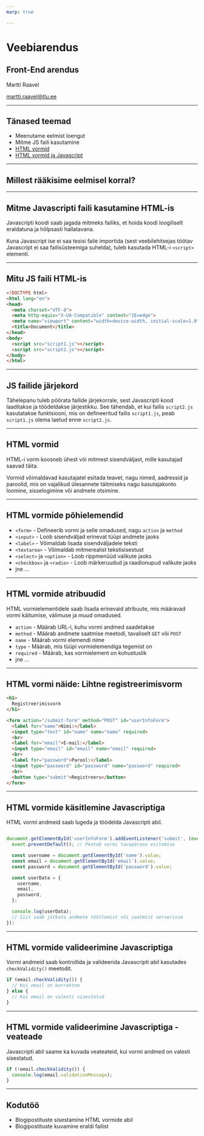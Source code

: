 ```yaml
---
marp: true

---
```

# Veebiarendus

## Front-End arendus

Martti Raavel

<martti.raavel@tlu.ee>

---

## Tänased teemad

- Meenutame eelmist loengut
- Mitme JS faili kasutamine
- [HTML vormid](../../../Subjects/Front-End-Technologies/Topics/HTML-Forms/README.md)
- [HTML vormid ja Javascript](../../../Subjects/Front-End-Technologies/Topics/Forms-and-JS/README.md)

---

## Millest rääkisime eelmisel korral?

---

## Mitme Javascripti faili kasutamine HTML-is

Javascripti koodi saab jagada mitmeks failiks, et hoida koodi loogiliselt eraldatuna ja hõlpsasti hallatavana.

Kuna Javascript ise ei saa tesisi faile importida (sest veebilehitsejas töötav Javascript ei saa failisüsteemiga suhelda), tuleb kasutada HTML-i `<script>` elementi.

---

## Mitu JS faili HTML-is

```html
<!DOCTYPE html>
<html lang="en">
<head>
  <meta charset="UTF-8">
  <meta http-equiv="X-UA-Compatible" content="IE=edge">
  <meta name="viewport" content="width=device-width, initial-scale=1.0">
  <title>Document</title>
</head>
<body>
  <script src="script1.js"></script>
  <script src="script2.js"></script>
</body>
</html>
```

---

## JS failide järjekord

Tähelepanu tuleb pöörata failide järjekorrale, sest Javascripti kood laaditakse ja töödeldakse järjestikku. See tähendab, et kui failis `script2.js` kasutatakse funktsiooni, mis on defineeritud failis `script1.js`, peab `script1.js` olema laetud enne `script2.js`.

---

## HTML vormid

HTML-i vorm koosneb ühest või mitmest sisendväljast, mille kasutajad saavad täita.

Vormid võimaldavad kasutajatel esitada teavet, nagu nimed, aadressid ja paroolid, mis on vajalikud ülesannete täitmiseks nagu kasutajakonto loomine, sisselogimine või andmete otsimine.

---

## HTML vormide põhielemendid

- `<form>` - Defineerib vormi ja selle omadused, nagu `action` ja `method`
- `<input>` - Loob sisendväljad erinevat tüüpi andmete jaoks
- `<label>` - Võimaldab lisada sisendväljadele teksti
- `<textarea>` - Võimaldab mitmerealist tekstisisestust
- `<select>` ja `<option>` - Loob rippmenüüd valikute jaoks
- `<checkbox>` ja `<radio>` - Loob märkeruudud ja raadionupud valikute jaoks
- jne ...

---

## HTML vormide atribuudid

HTML vormielementidele saab lisada erinevaid atribuute, mis määravad vormi käitumise, välimuse ja muud omadused.

- `action` - Määrab URL-i, kuhu vormi andmed saadetakse
- `method` - Määrab andmete saatmise meetodi, tavaliselt `GET` või `POST`
- `name` - Määrab vormi elemendi nime
- `type` - Määrab, mis tüüpi vormielemendiga tegemist on
- `required` - Määrab, kas vormielement on kohustuslik
- jne ...

---

## HTML vormi näide: Lihtne registreerimisvorm

```html
<h1>
  Registreerimisvorm
</h1>

<form action="/submit-form" method="POST" id="userInfoForm">
  <label for="name">Nimi:</label>
  <input type="text" id="name" name="name" required>
  <br>
  <label for="email">E-mail:</label>
  <input type="email" id="email" name="email" required>
  <br>
  <label for="password">Parool:</label>
  <input type="password" id="password" name="password" required>
  <br>
  <button type="submit">Registreeru</button>
</form>

```

---

## HTML vormide käsitlemine Javascriptiga

HTML vormi andmeid saab lugeda ja töödelda Javascripti abil.

```javascript

document.getElementById('userInfoForm').addEventListener('submit', (event) => {
  event.preventDefault(); // Peatab vormi tavapärase esitamise

  const username = document.getElementById('name').value;
  const email = document.getElementById('email').value;
  const password = document.getElementById('password').value;

  const userData = {
    username,
    email,
    password,
  };

  console.log(userData);
  // Siit saab jätkata andmete töötlemist või saatmist serverisse
});

```

---

## HTML vormide valideerimine Javascriptiga

Vormi andmeid saab kontrollida ja valideerida Javascripti abil kasutades `checkValidity()` meetodit.

```javascript
if (email.checkValidity()) {
  // Kui email on korrektne
} else {
  // Kui email on valesti sisestatud
}
```

---

## HTML vormide valideerimine Javascriptiga - veateade

Javascripti abil saame ka kuvada veateateid, kui vormi andmed on valesti sisestatud.

```javascript
if (!email.checkValidity()) {
  console.log(email.validationMessage);
}
```

---

## Kodutöö

- Blogipostituste sisestamine HTML vormide abil
- Blogipostituste kuvamine eraldi failist
